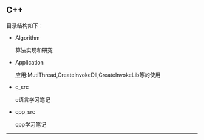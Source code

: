C++
---

目录结构如下：

- Algorithm

  算法实现和研究

- Application

  应用:MutiThread,CreateInvokeDll,CreateInvokeLib等的使用

- c_src

  c语言学习笔记

- cpp_src

  cpp学习笔记

---

